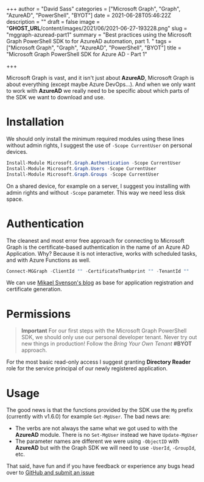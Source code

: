 +++
author = "David Sass"
categories = ["Microsoft Graph", "Graph", "AzureAD", "PowerShell", "BYOT"]
date = 2021-06-28T05:46:22Z
description = ""
draft = false
image = "__GHOST_URL__/content/images/2021/06/2021-06-27-193228.png"
slug = "mggraph-azuread-part1"
summary = "Best practices using the Microsoft Graph PowerShell SDK to for AzureAD automation, part 1. "
tags = ["Microsoft Graph", "Graph", "AzureAD", "PowerShell", "BYOT"]
title = "Microsoft Graph PowerShell SDK for Azure AD - Part 1"

+++


Microsoft Graph is vast, and it isn't just about **AzureAD**, Microsoft Graph is about everything (except maybe Azure DevOps...). And when we only want to work with **AzureAD** we really need to be specific about which parts of the SDK we want to download and use.

# Installation
We should only install the minimum required modules using these lines without admin rights, I suggest the use of `-Scope CurrentUser` on personal devices.

```PowerShell
Install-Module Microsoft.Graph.Authentication -Scope CurrentUser
Install-Module Microsoft.Graph.Users -Scope CurrentUser
Install-Module Microsoft.Graph.Groups -Scope CurrentUser
```

On a shared device, for example on a server, I suggest you installing with admin rights and without `-Scope` parameter. This way we need less disk space. 

# Authentication

The cleanest and most error free approach for connecting to Microsoft Graph is the certificate-based authentication in the name of an Azure AD Application. Why? Because it is not interactive, works with scheduled tasks, and with Azure Functions as well.

```PowerShell
Connect-MGGraph -ClientId "" -CertificateThumbprint "" -TenantId ""
```

We can use [Mikael Svenson's blog](https://www.techmikael.com/2018/04/how-to-run-azuread-powershell.html) as base for application registration and certificate generation. 

# Permissions

> **Important**
> For our first steps with the Microsoft Graph PowerShell SDK, we should only use our personal developer tenant. Never try out new things in production! Follow the *Bring Your Own Tenant* **#BYOT** approach.

For the most basic read-only access I suggest granting **Directory Reader** role for the service principal of our newly registered application.

# Usage

The good news is that the functions provided by the SDK use the `Mg` prefix (currently with v1.6.0) for example `Get-MgUser`. The bad news are:

- The verbs are not always the same what we got used to with the **AzureAD** module. There is no `Set-MgUser` instead we have `Update-MgUser`
- The parameter names are different we were using `-ObjectID` with **AzureAD** but with the Graph SDK we will need to use `-UserId`, `-GroupId`, etc. 

That said, have fun and if you have feedback or experience any bugs head over to [GitHub and submit an issue](https://github.com/microsoftgraph/msgraph-sdk-powershell/issues)





